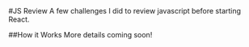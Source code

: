 <snippet>
#JS Review
A few challenges I did to review javascript before starting React.

##How it Works
More details coming soon!
</snippet>
